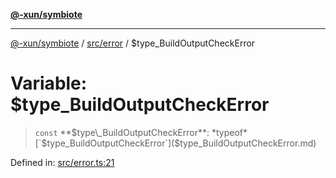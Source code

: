 [**@-xun/symbiote**](../../../README.md)

***

[@-xun/symbiote](../../../README.md) / [src/error](../README.md) / $type\_BuildOutputCheckError

# Variable: $type\_BuildOutputCheckError

> `const` **$type\_BuildOutputCheckError**: *typeof* [`$type_BuildOutputCheckError`]($type_BuildOutputCheckError.md)

Defined in: [src/error.ts:21](https://github.com/Xunnamius/symbiote/blob/77d17fb695645e232d8cbbf34928a6f01fd29047/src/error.ts#L21)
